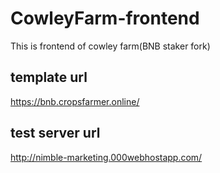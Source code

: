 # CowleyFarm-frontend
This is frontend of cowley farm(BNB staker fork)

## template url
https://bnb.cropsfarmer.online/

## test server url
http://nimble-marketing.000webhostapp.com/ 

